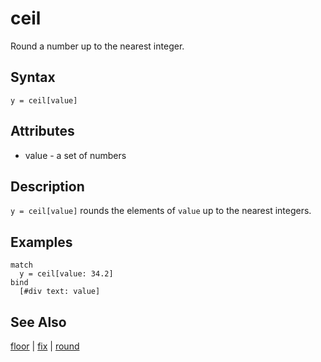 # ceil

Round a number up to the nearest integer.

## Syntax

```
y = ceil[value]
```

## Attributes

- value - a set of numbers

## Description

`y = ceil[value]` rounds the elements of `value` up to the nearest integers. 

## Examples

```
match
  y = ceil[value: 34.2]
bind
  [#div text: value]
```

## See Also

[floor](floor.md) | [fix](fix.md) | [round](round.md)